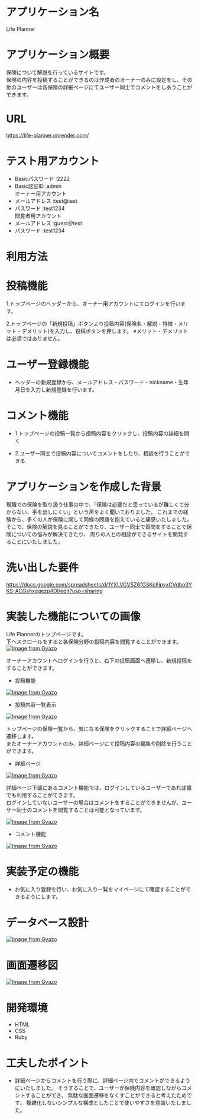 # アプリケーション名
Life Planner

# アプリケーション概要
保険について解説を行っているサイトです。<br>
保険の内容を投稿することができるのは作成者のオーナーのみに設定をし、その他のユーザーは各保険の詳細ページにてユーザー同士でコメントをしあうことができます。<br>

# URL
https://life-planner.onrender.com/

# テスト用アカウント
- Basicパスワード :2222
- Basic認証ID :admin<br>
オーナー用アカウント
- メールアドレス :test@test
- パスワード :test1234<br>
閲覧者用アカウント
- メールアドレス :guest＠test
- パスワード :test1234

# 利用方法
# 投稿機能
1.トップページのヘッダーから、オーナー用アカウントにてログインを行います。<br>

2.トップページの「新規投稿」ボタンより投稿内容(保険名・解説・特徴・メリット・デメリット)を入力し、投稿ボタンを押します。 ※メリット・デメリットは必須ではありません。

# ユーザー登録機能

- ヘッダーの新規登録から、メールアドレス・パスワード・nickname・生年月日を入力し新規登録を行います。

# コメント機能

- 1.トップページの投稿一覧から投稿内容をクリックし、投稿内容の詳細を開く

- 2.ユーザー同士で投稿内容についてコメントをしたり、相談を行うことができる

# アプリケーションを作成した背景

現職での保険を取り扱う仕事の中で、「保険は必要だと思っているが難しくて分からない、手を出しにくい」という声をよく聞いておりました。
これまでの経験から、多くの人が保険に関して同様の問題を抱えていると痛感いたしました。
そこで、保険の解説を見ることができたり、ユーザー同士で質問をすることで保険についての悩みが解決できたり、
周りの人との相談ができるサイトを開発することにいたしました。

# 洗い出した要件

https://docs.google.com/spreadsheets/d/1YXLVGVSZ6fGSKc8jpyxCVdbo3YKS-ACGshxqgezp4DI/edit?usp=sharing

# 実装した機能についての画像
Life Plannerのトップページです。<br>
下へスクロールをすると各保険分野の投稿内容を閲覧することができます。
[![Image from Gyazo](https://i.gyazo.com/63c650cc9021e4d214ce25d78350620d.gif)](https://gyazo.com/63c650cc9021e4d214ce25d78350620d)

オーナーアカウントへログインを行うと、右下の投稿画面へ遷移し、新規投稿をすることができます。<br>
- 投稿機能

[![Image from Gyazo](https://i.gyazo.com/4882d0ae2b9980a29305a70e4e37668d.gif)](https://gyazo.com/4882d0ae2b9980a29305a70e4e37668d)

- 投稿内容一覧表示

[![Image from Gyazo](https://i.gyazo.com/7cb94848174781b5dc99f7b82f760f60.png)](https://gyazo.com/7cb94848174781b5dc99f7b82f760f60)

トップページの保険一覧から、気になる保険をクリックすることで詳細ページへ遷移します。<br>
またオーナーアカウントのみ、詳細ページにて投稿内容の編集や削除を行うことができます。
- 詳細ページ

[![Image from Gyazo](https://i.gyazo.com/f4dfbd6d84eaf599b5bb932c23b2ab98.gif)](https://gyazo.com/f4dfbd6d84eaf599b5bb932c23b2ab98)

詳細ページ下部にあるコメント機能では、ログインしているユーザーであれば誰でも利用することができます。<br>
ログインしていないユーザーの場合はコメントをすることができませんが、ユーザー同士のコメントを閲覧することは可能となっています。

[![Image from Gyazo](https://i.gyazo.com/afe3dd4f31b12d4588ca8fc8f639645b.png)](https://gyazo.com/afe3dd4f31b12d4588ca8fc8f639645b)

- コメント機能

[![Image from Gyazo](https://i.gyazo.com/849c7e6c7f3693a93ea12ef7a25f8114.png)](https://gyazo.com/849c7e6c7f3693a93ea12ef7a25f8114)

# 実装予定の機能

- お気に入り登録を行い、お気に入り一覧をマイページにて確認することができるようにします。

# データベース設計

[![Image from Gyazo](https://i.gyazo.com/4b132eecf9309be48699ff47c5073998.png)](https://gyazo.com/4b132eecf9309be48699ff47c5073998)

# 画面遷移図

[![Image from Gyazo](https://i.gyazo.com/8b527ce2da6d52b43be64f43be523440.png)](https://gyazo.com/8b527ce2da6d52b43be64f43be523440)

# 開発環境
- HTML
- CSS
- Ruby

# 工夫したポイント
- 詳細ページからコメントを行う際に、詳細ページ内でコメントができるようにいたしました。
そうすることで、ユーザーが保険内容を確認しながらコメントすることができ、
無駄な画面遷移をなくすことができると考えたためです。
複雑化しないシンプルな構成としたことで使いやすさを意識いたしました。